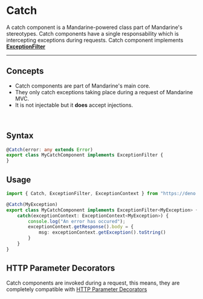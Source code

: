 # Catch
A catch component is a Mandarine-powered class part of Mandarine's stereotypes. Catch components have a single responsability which is intercepting exceptions during requests. Catch component implements [**ExceptionFilter**](https://doc.deno.land/https/raw.githubusercontent.com/mandarineorg/mandarinets/develop/main-core/internals/interfaces/exceptionFilter.ts#ExceptionFilter)

--------

## Concepts
- Catch components are part of Mandarine's main core.
- They only catch exceptions taking place during a request of Mandarine MVC.
- It is not injectable but it **does** accept injections.  

&nbsp;

## Syntax

```typescript
@Catch(error: any extends Error)
export class MyCatchComponent implements ExceptionFilter {
}
```

## Usage

```typescript
import { Catch, ExceptionFilter, ExceptionContext } from "https://deno.land/x/mandarinets@v2.1.0/mod.ts";

@Catch(MyException)
export class MyCatchComponent implements ExceptionFilter<MyException> {
    catch(exceptionContext: ExceptionContext<MyException>) {
        console.log("An error has occured");
        exceptionContext.getResponse().body = {
            msg: exceptionContext.getException().toString()
        }
    }
}
```

## HTTP Parameter Decorators
Catch components are invoked during a request, this means, they are completely compatible with [HTTP Parameter Decorators](/docs/master/mandarine/http-handlers)

